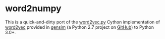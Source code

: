 word2numpy
==========

This is a quick-and-dirty port of the [word2vec.py][2] Cython implementation of [word2vec][4] provided in [gensim][1] (a Python 2.7 project on [GitHub][3]) to Python 3.0+.

[1]: http://radimrehurek.com/gensim/
[2]: https://github.com/piskvorky/gensim/blob/develop/gensim/models/word2vec.py
[3]: https://github.com/piskvorky/gensim
[4]: https://code.google.com/p/word2vec/
